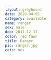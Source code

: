 ```yaml
---
layout: greyhound
date: 2020-04-05
category: available
name: ranger
sex: male
dob: 2017-12-17
color: red fawn
title: Ranger
pic: ranger.jpg
cats: yes
---
```


